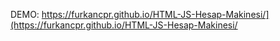 DEMO: https://furkancpr.github.io/HTML-JS-Hesap-Makinesi/](https://furkancpr.github.io/HTML-JS-Hesap-Makinesi/

